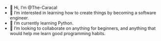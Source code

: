 - 👋 Hi, I’m @The-Caracal
- 👀 I’m interested in learning how to create things by becoming a software engineer.
- 🌱 I’m currently learning Python.
- 💞️ I’m looking to collaborate on anything for beginners, and anything that would help me learn good programming habits.

<!---
The-Caracal/The-Caracal is a ✨ special ✨ repository because its `README.md` (this file) appears on your GitHub profile.
You can click the Preview link to take a look at your changes.
--->
